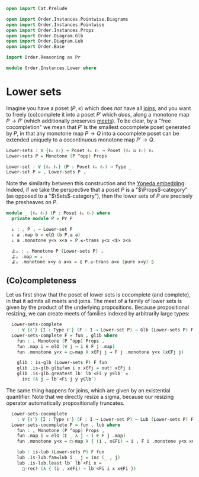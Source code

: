 ```agda
open import Cat.Prelude

open import Order.Instances.Pointwise.Diagrams
open import Order.Instances.Pointwise
open import Order.Instances.Props
open import Order.Diagram.Glb
open import Order.Diagram.Lub
open import Order.Base

import Order.Reasoning as Pr

module Order.Instances.Lower where
```

# Lower sets

Imagine you have a poset $(P, \le)$ which does _not_ have all [joins],
and you want to freely (co)complete it into a poset $P'$ which _does_,
along a monotone map $P \to P'$ (which additionally preserves [meets]).
To be clear, by a "free cocompletion" we mean that $P'$ is the smallest
cocomplete poset generated by $P$, in that any monotone map $P \to Q$
into a cocomplete poset can be extended uniquely to a cocontinuous
monotone map $P' \to Q$.

[joins]: Order.Diagram.Lub.html
[meets]: Order.Diagram.Glb.html

```agda
Lower-sets : ∀ {ℓₒ ℓᵣ} → Poset ℓₒ ℓᵣ → Poset (ℓₒ ⊔ ℓᵣ) ℓₒ
Lower-sets P = Monotone (P ^opp) Props

Lower-set : ∀ {ℓₒ ℓᵣ} (P : Poset ℓₒ ℓᵣ) → Type _
Lower-set P = ⌞ Lower-sets P ⌟
```

Note the similarity between this construction and the [Yoneda
embedding]: Indeed, if we take the perspective that a poset $P$ is a
"$\Props$-category" (as opposed to a "$\Sets$-category"), then the lower
sets of $P$ are precisely the presheaves on $P$.

[Yoneda embedding]: Cat.Functor.Hom.html#the-yoneda-embedding

```agda
module _ {ℓₒ ℓᵣ} (P : Poset ℓₒ ℓᵣ) where
  private module P = Pr P

  ↓ : ⌞ P ⌟ → Lower-set P
  ↓ a .map b = elΩ (b P.≤ a)
  ↓ a .monotone y<x x<a = P.≤-trans y<x <$> x<a

  よₚ : ⌞ Monotone P (Lower-sets P) ⌟
  よₚ .map = ↓
  よₚ .monotone x<y a a<x = ⦇ P.≤-trans a<x (pure x<y) ⦈
```

## (Co)completeness

Let us first show that the poset of lower sets is cocomplete (and
complete), in that it admits all meets and joins. The meet of a family
of lower sets is given by the product of the underlying propositions.
Because propositional resizing, we can create meets of families indexed
by arbitrarily large types:

```agda
  Lower-sets-complete
    : ∀ {ℓ′} {I : Type ℓ′} (F : I → Lower-set P) → Glb (Lower-sets P) F
  Lower-sets-complete F = fun , glib where
    fun : ⌞ Monotone (P ^opp) Props ⌟
    fun .map i = elΩ (∀ j → i ∈ F j .map)
    fun .monotone y<x = □-map λ x∈Fj j → F j .monotone y<x (x∈Fj j)

    glib : is-glb (Lower-sets P) F fun
    glib .is-glb.glb≤fam i x x∈Fj = out! x∈Fj i
    glib .is-glb.greatest lb′ lb′<Fi y y∈lb′ =
      inc (λ j → lb′<Fi j y y∈lb′)
```

The same thing happens for joins, which are given by an existential
quantifier. Note that we directly resize a sigma, because our resizing
operator automatically propositionally truncates.

```agda
  Lower-sets-cocomplete
    : ∀ {ℓ′} {I : Type ℓ′} (F : I → Lower-set P) → Lub (Lower-sets P) F
  Lower-sets-cocomplete F = fun , lub where
    fun : ⌞ Monotone (P ^opp) Props ⌟
    fun .map i = elΩ (Σ _ λ j → i ∈ F j .map)
    fun .monotone y<x = □-map λ { (i , x∈Fi) → i , F i .monotone y<x x∈Fi }

    lub : is-lub (Lower-sets P) F fun
    lub .is-lub.fam≤lub i _ j = inc (_ , j)
    lub .is-lub.least lb′ lb′<Fi x =
      □-rec! (λ { (i , x∈Fi) → lb′<Fi i x x∈Fi })
```

<!--
```agda
  Lower-sets-meets : (a b : Lower-set P) → Meet (Lower-sets P) a b
  Lower-sets-meets a b .fst .map i = el (i ∈ a .map × i ∈ b .map) hlevel!
  Lower-sets-meets a b .fst .monotone y<x (x∈a , x∈b) = a .monotone y<x x∈a , b .monotone y<x x∈b
  Lower-sets-meets a b .snd .is-meet.meet≤l _ = fst
  Lower-sets-meets a b .snd .is-meet.meet≤r _ = snd
  Lower-sets-meets a b .snd .is-meet.greatest lb′ f g x x∈lb′ =
    f x x∈lb′ , (g x x∈lb′)
```
-->
